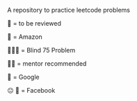 A repository to practice leetcode problems

🌟 = to be reviewed

🌴 = Amazon

👩🏽‍🦯 = Blind 75 Problem

🧙‍♀️ = mentor recommended

🔎 = Google

😐 📖 = Facebook


